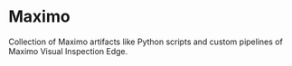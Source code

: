 # Maximo

Collection of Maximo artifacts like Python scripts and custom pipelines of Maximo Visual Inspection Edge.
